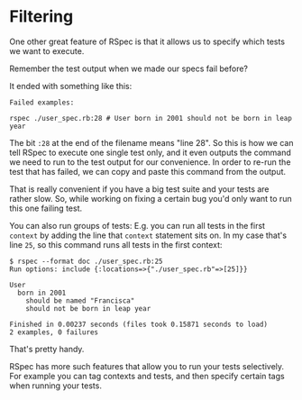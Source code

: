 # Filtering

One other great feature of RSpec is that it allows us to specify which tests we
want to execute.

Remember the test output when we made our specs fail before?

It ended with something like this:

```
Failed examples:

rspec ./user_spec.rb:28 # User born in 2001 should not be born in leap year
```

The bit `:28` at the end of the filename means "line 28". So this is how we can tell RSpec to
execute one single test only, and it even outputs the command we need to run to
the test output for our convenience. In order to re-run the test that has
failed, we can copy and paste this command from the output.

That is really convenient if you have a big test suite and your tests are
rather slow. So, while working on fixing a certain bug you'd only want to
run this one failing test.

You can also run groups of tests: E.g. you can run all tests in the first
`context` by adding the line that `context` statement sits on. In my case
that's line `25`, so this command runs all tests in the first context:

```
$ rspec --format doc ./user_spec.rb:25
Run options: include {:locations=>{"./user_spec.rb"=>[25]}}

User
  born in 2001
    should be named "Francisca"
    should not be born in leap year

Finished in 0.00237 seconds (files took 0.15871 seconds to load)
2 examples, 0 failures
```

That's pretty handy.

RSpec has more such features that allow you to run your tests selectively. For
example you can tag contexts and tests, and then specify certain tags when
running your tests.
